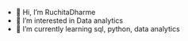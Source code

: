 - 👋 Hi, I’m RuchitaDharme
- 👀 I’m interested in Data analytics 
- 🌱 I’m currently learning sql, python, data analytics 
